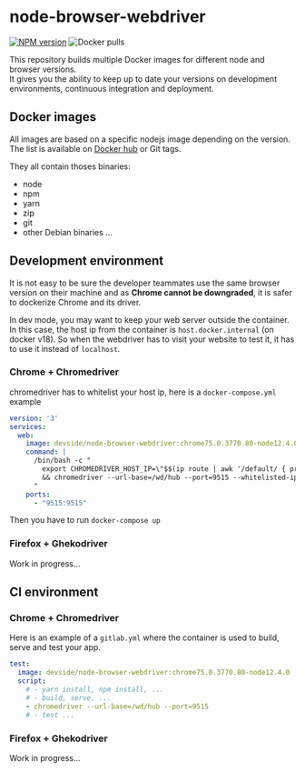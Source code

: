 # node-browser-webdriver

[![NPM version](https://badge.fury.io/js/swagger-ui.svg)](http://badge.fury.io/js/node-browser-webdriver)
![Docker pulls](https://img.shields.io/docker/pulls/devside/node-browser-webdriver.svg)

This repository builds multiple Docker images for different node and browser versions.<br/>
It gives you the ability to keep up to date your versions on development environments, continuous integration and deployment. 


## Docker images

All images are based on a specific nodejs image depending on the version.<br/>
The list is available on <a href="https://cloud.docker.com/repository/docker/devside/node-browser-webdriver">Docker hub</a> or Git tags.

They all contain thoses binaries: 
- node
- npm
- yarn
- zip
- git
- other Debian binaries ...

## Development environment

It is not easy to be sure the developer teammates use the same browser version on their machine and as **Chrome cannot be downgraded**, it is safer to dockerize Chrome and its driver.

In dev mode, you may want to keep your web server outside the container. In this case, the host ip from the container is `host.docker.internal` (on docker v18). So when the webdriver has to visit your website to test it, it has to use it instead of `localhost`.


### Chrome + Chromedriver

chromedriver has to whitelist your host ip, here is a `docker-compose.yml` example


```yml
version: '3'
services:
  web:
    image: devside/node-browser-webdriver:chrome75.0.3770.80-node12.4.0
    command: |
      /bin/bash -c "
        export CHROMEDRIVER_HOST_IP=\"$$(ip route | awk '/default/ { print $$3 }')\" \
        && chromedriver --url-base=/wd/hub --port=9515 --whitelisted-ips=\"$$CHROMEDRIVER_HOST_IP\"
      "
    ports:
      - "9515:9515"
```

Then you have to run `docker-compose up`

### Firefox + Ghekodriver

Work in progress...

## CI environment

### Chrome + Chromedriver

Here is an example of a `gitlab.yml` where the container is used to build, serve and test your app.

```yml
test:
  image: devside/node-browser-webdriver:chrome75.0.3770.80-node12.4.0
  script:
    # - yarn install, npm install, ...
    # - build, serve, ...
    - chromedriver --url-base=/wd/hub --port=9515
    # - test ...
```

### Firefox + Ghekodriver

Work in progress...
